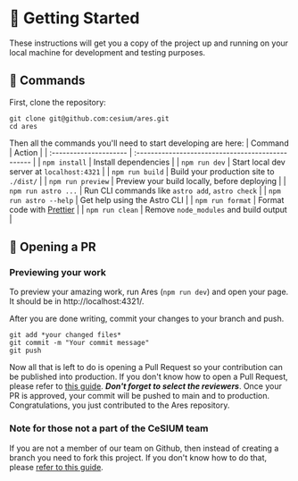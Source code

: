 # 🚀 Getting Started

These instructions will get you a copy of the project up and running on your
local machine for development and testing purposes.

## 🔧 Commands

First, clone the repository:

```
git clone git@github.com:cesium/ares.git
cd ares
```

Then all the commands you'll need to start developing are here:
| Command | Action |
| :--------------------- | :------------------------------------------------ |
| `npm install` | Install dependencies |
| `npm run dev` | Start local dev server at `localhost:4321` |
| `npm run build` | Build your production site to `./dist/` |
| `npm run preview` | Preview your build locally, before deploying |
| `npm run astro ...` | Run CLI commands like `astro add`, `astro check` |
| `npm run astro --help` | Get help using the Astro CLI |
| `npm run format` | Format code with [Prettier](https://prettier.io/) |
| `npm run clean` | Remove `node_modules` and build output |

## 🔼 Opening a PR

### Previewing your work

To preview your amazing work, run Ares (`npm run dev`) and open your page. It should be in http://localhost:4321/.

After you are done writing, commit your changes to your branch and push.

```
git add *your changed files*
git commit -m "Your commit message"
git push
```

Now all that is left to do is opening a Pull Request so your contribution can be published into production. If you don't know how to open a Pull Request, please refer to [this guide](https://docs.github.com/en/pull-requests/collaborating-with-pull-requests/proposing-changes-to-your-work-with-pull-requests/creating-a-pull-request). **_Don't forget to select the reviewers_**.
Once your PR is approved, your commit will be pushed to main and to production. Congratulations, you just contributed to the Ares repository.

### Note for those not a part of the CeSIUM team

If you are not a member of our team on Github, then instead of creating a branch you need to fork this project. If you don't know how to do that, please [refer to this guide](https://docs.github.com/en/get-started/quickstart/fork-a-repo).
